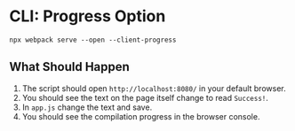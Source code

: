 # CLI: Progress Option

```shell
npx webpack serve --open --client-progress
```

## What Should Happen

1. The script should open `http://localhost:8080/` in your default browser.
2. You should see the text on the page itself change to read `Success!`.
3. In `app.js` change the text and save.
4. You should see the compilation progress in the browser console.
